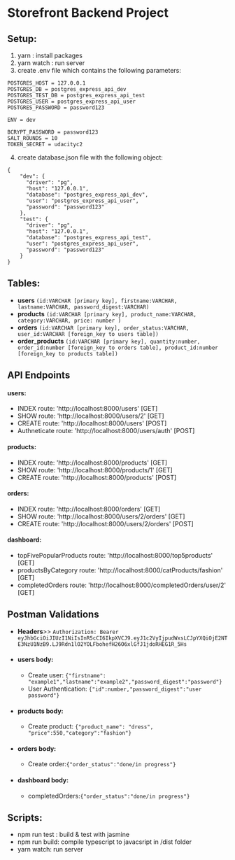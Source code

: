 # Storefront Backend Project

## Setup:
1. yarn : install packages
2. yarn watch : run server
3. create .env file which contains the following parameters:
```
POSTGRES_HOST = 127.0.0.1
POSTGRES_DB = postgres_express_api_dev
POSTGRES_TEST_DB = postgres_express_api_test
POSTGRES_USER = postgres_express_api_user
POSTGRES_PASSWORD = password123

ENV = dev

BCRYPT_PASSWORD = password123
SALT_ROUNDS = 10
TOKEN_SECRET = udacityc2
```
4. create database.json file with the following object:
```
{
    "dev": {
      "driver": "pg",
      "host": "127.0.0.1",
      "database": "postgres_express_api_dev",
      "user": "postgres_express_api_user",
      "password": "password123"
    },
    "test": {
      "driver": "pg",
      "host": "127.0.0.1",
      "database": "postgres_express_api_test",
      "user": "postgres_express_api_user",
      "password": "password123"
    }
}
```

## Tables:
* **users** ```(id:VARCHAR [primary key], firstname:VARCHAR, lastname:VARCHAR, password_digest:VARCHAR)```
* **products** ```(id:VARCHAR [primary key], product_name:VARCHAR, category:VARCHAR, price: number )```
* **orders** ```(id:VARCHAR [primary key], order_status:VARCHAR, user_id:VARCHAR [foreign_key to users table])```
* **order_products** ```(id:VARCHAR [primary key], quantity:number, order_id:number [foreign_key to orders table], product_id:number [foreign_key to products table])```


## API Endpoints
#### users:
* INDEX route: 'http://localhost:8000/users' [GET] 
* SHOW route: 'http://localhost:8000/users/2' [GET] 
* CREATE route: 'http://localhost:8000/users' [POST] 
* Authneticate route: 'http://localhost:8000/users/auth' [POST] 
#### products:
* INDEX route: 'http://localhost:8000/products' [GET] 
* SHOW route: 'http://localhost:8000/products/1' [GET] 
* CREATE route: 'http://localhost:8000/products' [POST] 
#### orders:
* INDEX route: 'http://localhost:8000/orders' [GET] 
* SHOW route: 'http://localhost:8000/users/2/orders' [GET] 
* CREATE route: 'http://localhost:8000/users/2/orders' [POST] 
#### dashboard:
* topFivePopularProducts route: 'http://localhost:8000/top5products' [GET]
* productsByCategory route: 'http://localhost:8000/catProducts/fashion' [GET]
* completedOrders route: 'http://localhost:8000/completedOrders/user/2' [GET]

## Postman Validations
* **Headers**>> ```Authorization: Bearer eyJhbGciOiJIUzI1NiIsInR5cCI6IkpXVCJ9.eyJ1c2VyIjpudWxsLCJpYXQiOjE2NTE3NzU1NzB9.LJ9Rdn1lO2YOLFbohefH26O6xlGfJ1jdoRHEG1R_5Hs```
* #### users body:
    * Create user: ```{"firstname": "example1","lastname":"example2","password_digest":"password"}```
    *  User Authentication: ```{"id":number,"password_digest":"user password"}```
* #### products body:
    * Create product: ```{"product_name": "dress", "price":550,"category":"fashion"}```
* #### orders body:
    * Create order:```{"order_status":"done/in progress"}```
* #### dashboard body:
    * completedOrders:```{"order_status":"done/in progress"}```

## Scripts:
* npm run test : build & test with jasmine
* npm run build: compile typescript to javacsript in /dist folder
* yarn watch: run server
